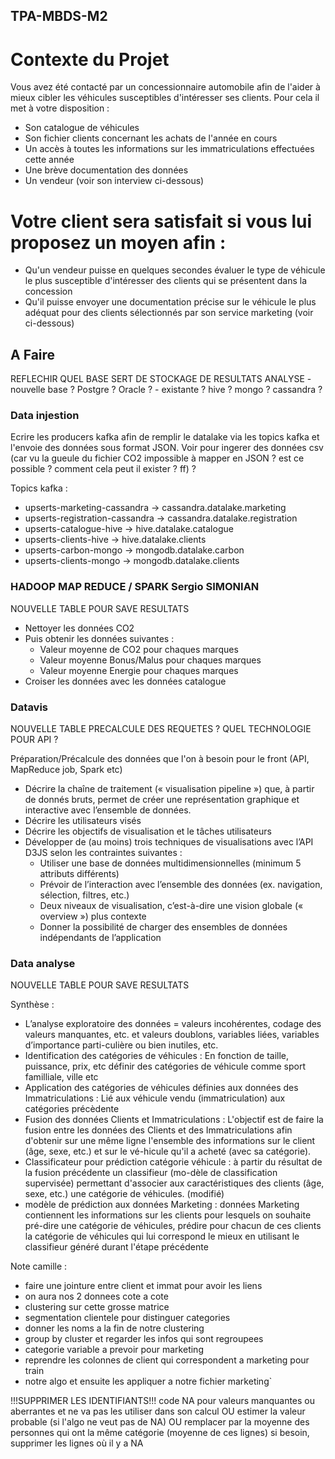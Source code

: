 ## TPA-MBDS-M2

# Contexte du Projet
Vous avez été contacté par un concessionnaire automobile afin de l'aider à mieux cibler les véhicules
susceptibles d'intéresser ses clients. Pour cela il met à votre disposition :
- Son catalogue de véhicules
- Son fichier clients concernant les achats de l'année en cours
- Un accès à toutes les informations sur les immatriculations effectuées cette année
- Une brève documentation des données
- Un vendeur (voir son interview ci-dessous)
# Votre client sera satisfait si vous lui proposez un moyen afin :
- Qu'un vendeur puisse en quelques secondes évaluer le type de véhicule le plus susceptible d'intéresser des clients qui se présentent dans la concession
- Qu'il puisse envoyer une documentation précise sur le véhicule le plus adéquat pour des clients sélectionnés par son service marketing (voir ci-dessous) 


## A Faire 

REFLECHIR QUEL BASE SERT DE STOCKAGE DE RESULTATS ANALYSE
    - nouvelle base ? Postgre ? Oracle ?
    - existante ? hive ? mongo ? cassandra ?

### Data injestion

Ecrire les producers kafka afin de remplir le datalake via les topics kafka et l'envoie des données sous format JSON. Voir pour ingerer des données csv (car vu la gueule du fichier CO2 impossible à mapper en JSON ? est ce possible ? comment cela peut il exister ? ff) ?

Topics kafka :

- upserts-marketing-cassandra -> cassandra.datalake.marketing
- upserts-registration-cassandra -> cassandra.datalake.registration
- upserts-catalogue-hive -> hive.datalake.catalogue
- upserts-clients-hive -> hive.datalake.clients
- upserts-carbon-mongo -> mongodb.datalake.carbon
- upserts-clients-mongo -> mongodb.datalake.clients


### HADOOP MAP REDUCE / SPARK Sergio SIMONIAN

NOUVELLE TABLE POUR SAVE RESULTATS

- Nettoyer les données CO2
- Puis obtenir les données suivantes :
    - Valeur moyenne de CO2 pour chaques marques
    - Valeur moyenne Bonus/Malus pour chaques marques
    - Valeur moyenne Energie pour chaques marques 
- Croiser les données avec les données catalogue

### Datavis

NOUVELLE TABLE PRECALCULE DES REQUETES ?
QUEL TECHNOLOGIE POUR API ?

Préparation/Précalcule des données que l'on à besoin pour le front (API, MapReduce job, Spark etc)

- Décrire la chaîne de traitement (« visualisation pipeline ») que, à partir de donnés bruts, permet de créer une représentation graphique et interactive avec l’ensemble de données. 
- Décrire les utilisateurs visés
- Décrire les objectifs de visualisation et le tâches utilisateurs
- Développer de (au moins) trois techniques de visualisations avec l’API D3JS selon les contraintes suivantes :
    - Utiliser une base de données multidimensionnelles (minimum 5 attributs différents)
    - Prévoir de l’interaction avec l’ensemble des données (ex. navigation, sélection, filtres, etc.) 
    - Deux niveaux de visualisation, c’est-à-dire une vision globale (« overview ») plus contexte
    - Donner la possibilité de charger des ensembles de données indépendants de l’application

### Data analyse 

NOUVELLE TABLE POUR SAVE RESULTATS

Synthèse :

- L’analyse  exploratoire  des  données = valeurs incohérentes, codage des valeurs manquantes, etc. et valeurs doublons, variables liées, variables d’importance parti-culière ou bien inutiles, etc.
- Identification des catégories de véhicules : En fonction de taille, puissance, prix, etc définir des catégories de véhicule comme sport familliale, ville etc
- Application des catégories de véhicules définies aux données des Immatriculations : Lié aux véhicule vendu (immatriculation) aux catégories précèdente
- Fusion des données Clients et Immatriculations : L'objectif est de faire la fusion entre les données des Clients et des Immatriculations afin d'obtenir sur une même ligne l'ensemble des informations sur le client (âge, sexe, etc.) et sur le vé-hicule qu'il a acheté (avec sa catégorie).
- Classificateur pour prédiction catégorie véhicule : à partir du résultat de la fusion précédente un classifieur (mo-dèle de classification supervisée) permettant d'associer aux caractéristiques des clients (âge, sexe, etc.) une catégorie de véhicules. (modifié)
- modèle de prédiction aux données Marketing : données Marketing contiennent les informations sur les clients pour lesquels on souhaite pré-dire une catégorie de véhicules, prédire pour chacun de ces clients la catégorie de véhicules qui lui correspond le mieux en utilisant le classifieur généré durant l'étape précédente

Note camille :

- faire une jointure entre client et immat pour avoir les liens
- on aura nos 2 donnees cote a cote
- clustering sur cette grosse matrice
- segmentation clientele pour distinguer categories
- donner les noms a la fin de notre clustering
- group by cluster et regarder les infos qui sont regroupees
- categorie variable a prevoir pour marketing
- reprendre les colonnes de client qui correspondent a marketing pour train 
- notre algo et ensuite les appliquer a notre fichier marketing`

!!!SUPPRIMER LES IDENTIFIANTS!!!
code NA pour valeurs manquantes ou aberrantes et ne va pas les utiliser dans son calcul OU estimer la valeur probable (si l'algo ne veut pas de NA) OU remplacer par la moyenne des personnes qui ont la même catégorie (moyenne de ces lignes)
si besoin, supprimer les lignes où il y a NA

